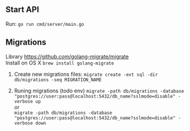 ## Start API
Run: `go run cmd/server/main.go`


## Migrations
Library https://github.com/golang-migrate/migrate    
Install on OS X `brew install golang-migrate`

1. Create new migrations files:
`migrate create -ext sql -dir db/migrations -seq MIGRATION_NAME`

2. Runing migrations (todo env)
`migrate -path db/migrations -database "postgres://user:pass@localhost:5432/db_name?sslmode=disable" -verbose up`    
or     
`migrate -path db/migrations -database "postgres://user:pass@localhost:5432/db_name?sslmode=disable" -verbose down`
